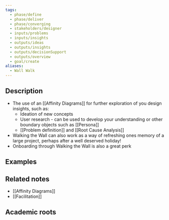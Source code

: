 ```yaml
---
tags:
  - phase/define
  - phase/deliver
  - phase/converging
  - stakeholders/designer
  - inputs/problems
  - inputs/insights
  - outputs/ideas
  - outputs/insights
  - outputs/decisionSupport
  - outputs/overview
  - goal/create
aliases:
  - Wall Walk
---
```



## Description
- The use of an [[Affinity Diagrams]] for further exploration of you design insights, such as:
	- Ideation of new concepts
	- User research - can be used to develop your understanding or other boundary objects such as [[Persona]]
	- [[Problem definition]] and [[Root Cause Analysis]]
- Walking the Wall can also work as a way of refreshing ones memory of a large project, perhaps after a well deserved holiday! 
- Onboarding through Walking the Wall is also a great perk

## Examples 


## Related notes 
- [[Affinity Diagrams]]
- [[Facilitation]]
## Academic roots
